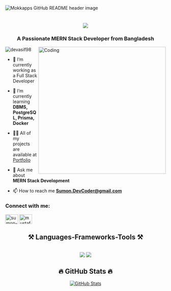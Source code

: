 <img src="https://i.ibb.co.com/MCHvsxP/file.png" alt="Mokkapps GitHub README header image">



<h1 align="center">
    <img src="https://readme-typing-svg.herokuapp.com/?font=Righteous&size=35&center=true&vCenter=true&width=500&height=70&duration=4000&lines=Hi+There!+👋;+I'm+Mustafizur+Rahman+Sumon!;" />
</h1>
<h3 align="center">A Passionate MERN Stack Developer from Bangladesh</h3>
<img align="right" alt="Coding" width="400" src="https://i.ibb.co.com/4Sjss1H/Sumon-pro.png">

<p align="left"> <img src="https://komarev.com/ghpvc/?username=devasif98&label=Profile%20views&color=0e75b6&style=flat" alt="devasif98" /> </p>

- 🔭 I’m currently working as a Full Stack Developer

- 🌱 I’m currently learning **DBMS, PostgreSQL, Prisma, Docker**

- 👨‍💻 All of my projects are available at [Portfolio](https://sumon-dev-portfolio-fronted.vercel.app/)

- 💬 Ask me about **MERN Stack Development**

- 📫 How to reach me **Sumon.DevCoder@gmail.com**

<h3 align="left">Connect with me:</h3>
<p align="left">
<a href="https://www.facebook.com/Sumon.DevCoder/" target="blank"><img align="center" src="https://raw.githubusercontent.com/rahuldkjain/github-profile-readme-generator/master/src/images/icons/Social/facebook.svg" alt="sumon-devcoder" height="30" width="40" /></a>
<a href="https://www.linkedin.com/in/mustafizur-rahman-sumon-790199290/" target="blank"><img align="center" src="https://raw.githubusercontent.com/rahuldkjain/github-profile-readme-generator/master/src/images/icons/Social/linked-in-alt.svg" alt="mustafizur-rahman-sumon" height="30" width="40" /></a>
</p>

<h2 align="center">⚒️ Languages-Frameworks-Tools ⚒️</h2>
<br/>
<div align="center">
    <img src="https://skillicons.dev/icons?i=nextjs,tailwind,react,bootstrap,mui,html,css,vscode,github,figma,git" />
    <img src="https://skillicons.dev/icons?i=nodejs,javascript,typescript,express,firebase,mongodb,react" /><br>
</div>

<h2 align="center">🔥 GitHub Stats 🔥</h2>
<p align="center">
  <a href="https://github.com/devasif98">
    <img src="https://github-readme-stats.vercel.app/api?username=devasif98&show_icons=true&theme=highcontrast&hide_border=true" alt="GitHub Stats" />
  </a>
</p>

